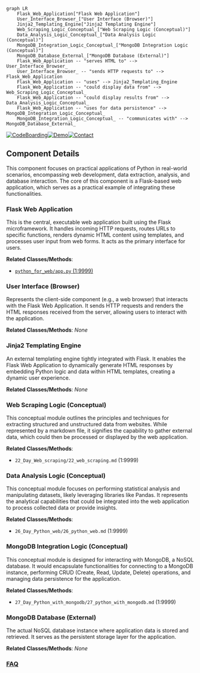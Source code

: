 ```mermaid
graph LR
    Flask_Web_Application["Flask Web Application"]
    User_Interface_Browser_["User Interface (Browser)"]
    Jinja2_Templating_Engine["Jinja2 Templating Engine"]
    Web_Scraping_Logic_Conceptual_["Web Scraping Logic (Conceptual)"]
    Data_Analysis_Logic_Conceptual_["Data Analysis Logic (Conceptual)"]
    MongoDB_Integration_Logic_Conceptual_["MongoDB Integration Logic (Conceptual)"]
    MongoDB_Database_External_["MongoDB Database (External)"]
    Flask_Web_Application -- "serves HTML to" --> User_Interface_Browser_
    User_Interface_Browser_ -- "sends HTTP requests to" --> Flask_Web_Application
    Flask_Web_Application -- "uses" --> Jinja2_Templating_Engine
    Flask_Web_Application -- "could display data from" --> Web_Scraping_Logic_Conceptual_
    Flask_Web_Application -- "could display results from" --> Data_Analysis_Logic_Conceptual_
    Flask_Web_Application -- "uses for data persistence" --> MongoDB_Integration_Logic_Conceptual_
    MongoDB_Integration_Logic_Conceptual_ -- "communicates with" --> MongoDB_Database_External_
```
[![CodeBoarding](https://img.shields.io/badge/Generated%20by-CodeBoarding-9cf?style=flat-square)](https://github.com/CodeBoarding/GeneratedOnBoardings)[![Demo](https://img.shields.io/badge/Try%20our-Demo-blue?style=flat-square)](https://www.codeboarding.org/demo)[![Contact](https://img.shields.io/badge/Contact%20us%20-%20contact@codeboarding.org-lightgrey?style=flat-square)](mailto:contact@codeboarding.org)

## Component Details

This component focuses on practical applications of Python in real-world scenarios, encompassing web development, data extraction, analysis, and database interaction. The core of this component is a Flask-based web application, which serves as a practical example of integrating these functionalities.

### Flask Web Application
This is the central, executable web application built using the Flask microframework. It handles incoming HTTP requests, routes URLs to specific functions, renders dynamic HTML content using templates, and processes user input from web forms. It acts as the primary interface for users.


**Related Classes/Methods**:

- <a href="https://github.com/Asabeneh/30-Days-Of-Python/blob/master/python_for_web/app.py#L1-L9999" target="_blank" rel="noopener noreferrer">`python_for_web/app.py` (1:9999)</a>


### User Interface (Browser)
Represents the client-side component (e.g., a web browser) that interacts with the Flask Web Application. It sends HTTP requests and renders the HTML responses received from the server, allowing users to interact with the application.


**Related Classes/Methods**: _None_

### Jinja2 Templating Engine
An external templating engine tightly integrated with Flask. It enables the Flask Web Application to dynamically generate HTML responses by embedding Python logic and data within HTML templates, creating a dynamic user experience.


**Related Classes/Methods**: _None_

### Web Scraping Logic (Conceptual)
This conceptual module outlines the principles and techniques for extracting structured and unstructured data from websites. While represented by a markdown file, it signifies the capability to gather external data, which could then be processed or displayed by the web application.


**Related Classes/Methods**:

- `22_Day_Web_scraping/22_web_scraping.md` (1:9999)


### Data Analysis Logic (Conceptual)
This conceptual module focuses on performing statistical analysis and manipulating datasets, likely leveraging libraries like Pandas. It represents the analytical capabilities that could be integrated into the web application to process collected data or provide insights.


**Related Classes/Methods**:

- `26_Day_Python_web/26_python_web.md` (1:9999)


### MongoDB Integration Logic (Conceptual)
This conceptual module is designed for interacting with MongoDB, a NoSQL database. It would encapsulate functionalities for connecting to a MongoDB instance, performing CRUD (Create, Read, Update, Delete) operations, and managing data persistence for the application.


**Related Classes/Methods**:

- `27_Day_Python_with_mongodb/27_python_with_mongodb.md` (1:9999)


### MongoDB Database (External)
The actual NoSQL database instance where application data is stored and retrieved. It serves as the persistent storage layer for the application.


**Related Classes/Methods**: _None_



### [FAQ](https://github.com/CodeBoarding/GeneratedOnBoardings/tree/main?tab=readme-ov-file#faq)